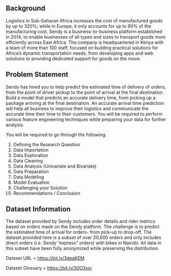 ## Background
Logistics in Sub-Saharan Africa increases the cost of manufactured goods by up to 320%; while in Europe, it only accounts for up to 90% of the manufacturing cost. Sendy is a business-to-business platform established in 2014, to enable businesses of all types and sizes to transport goods more efficiently across East Africa. The company is headquartered in Kenya with a team of more than 100 staff, focused on building practical solutions for Africa’s dynamic transportation needs, from developing apps and web solutions to providing dedicated support for goods on the move.

## Problem Statement
Sendy has hired you to help predict the estimated time of delivery of orders, from the point of driver pickup to the point of arrival at the final destination. Build a model that predicts an accurate delivery time, from picking up a package arriving at the final destination. An accurate arrival time prediction will help all business to improve their logistics and communicate the accurate time their time to their customers. You will be required to perform various feature engineering techniques while preparing your data for further analysis.

You will be required to go through the following:
  1. Defining the Research Question
  2. Data Importation
  3. Data Exploration
  4. Data Cleaning
  5. Data Analysis (Univariate and Bivariate)
  6. Data Preparation
  7. Data Modeling
  8. Model Evaluation
  9. Challenging your Solution
  10. Recommendations / Conclusion

## Dataset Information
The dataset provided by Sendy includes order details and rider metrics based on orders made on the Sendy platform. The challenge is to predict the estimated time of arrival for orders- from pick-up to drop-off. The dataset provided here is a subset of over 20,000 orders and only includes direct orders (i.e. Sendy “express” orders) with bikes in Nairobi. All data in this subset have been fully anonymized while preserving the distribution.

Dataset URL = https://bit.ly/3deaKEM

Dataset Glossary = https://bit.ly/30O3xsr
